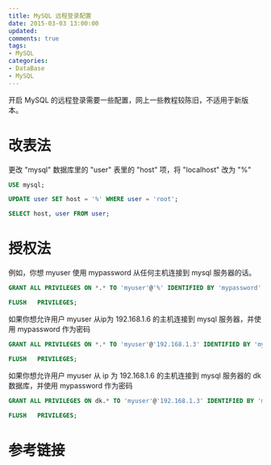 ```yaml
---
title: MySQL 远程登录配置
date: 2015-03-03 13:00:00
updated:
comments: true
tags:
- MySQL
categories:
- DataBase
- MySQL
---
```


开启 MySQL 的远程登录需要一些配置，网上一些教程较陈旧，不适用于新版本。

<!--more-->

# 改表法

更改 "mysql" 数据库里的 "user" 表里的 "host" 项，将 "localhost" 改为 "%"

```sql
USE mysql;

UPDATE user SET host = '%' WHERE user = 'root';

SELECT host, user FROM user;
```

# 授权法

例如，你想 myuser 使用 mypassword 从任何主机连接到 mysql 服务器的话。

```sql
GRANT ALL PRIVILEGES ON *.* TO 'myuser'@'%' IDENTIFIED BY 'mypassword' WITH GRANT OPTION;

FLUSH   PRIVILEGES;
```

如果你想允许用户 myuser 从ip为 192.168.1.6 的主机连接到 mysql 服务器，并使用 mypassword 作为密码

```sql
GRANT ALL PRIVILEGES ON *.* TO 'myuser'@'192.168.1.3' IDENTIFIED BY 'mypassword' WITH GRANT OPTION;

FLUSH   PRIVILEGES;
```

如果你想允许用户 myuser 从 ip 为 192.168.1.6 的主机连接到 mysql 服务器的 dk 数据库，并使用 mypassword 作为密码

```sql
GRANT ALL PRIVILEGES ON dk.* TO 'myuser'@'192.168.1.3' IDENTIFIED BY 'mypassword' WITH GRANT OPTION;

FLUSH   PRIVILEGES;
```

# 参考链接
